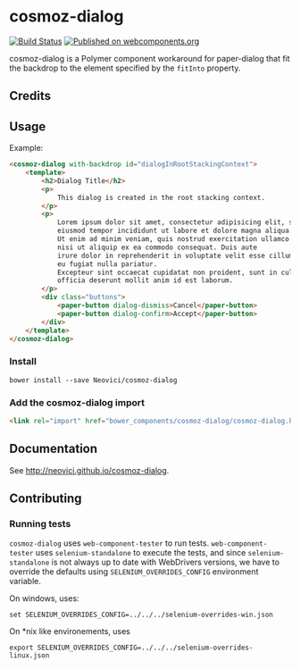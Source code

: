 cosmoz-dialog
=============

[![Build Status](https://travis-ci.org/Neovici/cosmoz-dialog.svg?branch=master)](https://travis-ci.org/Neovici/cosmoz-dialog)
[![Published on webcomponents.org](https://img.shields.io/badge/webcomponents.org-published-blue.svg)](https://www.webcomponents.org/element/Neovici/cosmoz-dialog)

cosmoz-dialog is a Polymer component workaround for paper-dialog that fit the
backdrop to the element specified by the `fitInto` property.

## Credits

## Usage

Example:

<!---
```
<custom-element-demo>
	<template>
		<script src="../webcomponentsjs/webcomponents-lite.js"></script>
		<link rel="import" href="../iron-demo-helpers/demo-snippet.html">
		<link rel="import" href="../iron-demo-helpers/demo-pages-shared-styles.html">
		<link rel="import" href="../paper-button/paper-button.html">
		<link rel="import" href="cosmoz-dialog.html">
		<next-code-block></next-code-block>
	</template>
</custom-element-demo>
```
-->
```html
<cosmoz-dialog with-backdrop id="dialogInRootStackingContext">
	<template>
		<h2>Dialog Title</h2>
		<p>
			This dialog is created in the root stacking context.
		</p>
		<p>
			Lorem ipsum dolor sit amet, consectetur adipisicing elit, sed do
			eiusmod tempor incididunt ut labore et dolore magna aliqua.
			Ut enim ad minim veniam, quis nostrud exercitation ullamco laboris
			nisi ut aliquip ex ea commodo consequat. Duis aute
			irure dolor in reprehenderit in voluptate velit esse cillum dolore
			eu fugiat nulla pariatur.
			Excepteur sint occaecat cupidatat non proident, sunt in culpa qui
			officia deserunt mollit anim id est laborum.
		</p>
		<div class="buttons">
			<paper-button dialog-dismiss>Cancel</paper-button>
			<paper-button dialog-confirm>Accept</paper-button>
		</div>
	</template>
</cosmoz-dialog>
```

### Install

`bower install --save Neovici/cosmoz-dialog`

### Add the cosmoz-dialog import

```html
<link rel="import" href="bower_components/cosmoz-dialog/cosmoz-dialog.html" />
```

## Documentation

See http://neovici.github.io/cosmoz-dialog.

## Contributing

### Running tests

`cosmoz-dialog` uses `web-component-tester` to run tests.
`web-component-tester` uses `selenium-standalone` to execute the tests, and since `selenium-standalone` is not always up to date with WebDrivers versions, 
we have to override the defaults using `SELENIUM_OVERRIDES_CONFIG` environment variable.

On windows, uses:
```
set SELENIUM_OVERRIDES_CONFIG=../../../selenium-overrides-win.json
```

On *nix like environements, uses
```
export SELENIUM_OVERRIDES_CONFIG=../../../selenium-overrides-linux.json
```
